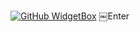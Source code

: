 [![GitHub WidgetBox](https://github-widgetbox.vercel.app/api/profile?username=HxcoderIDOfc&data=followers,repositories,stars,commits&theme=nautilus)](https://github.com/HxcoderIDOfc)
￼Enter
